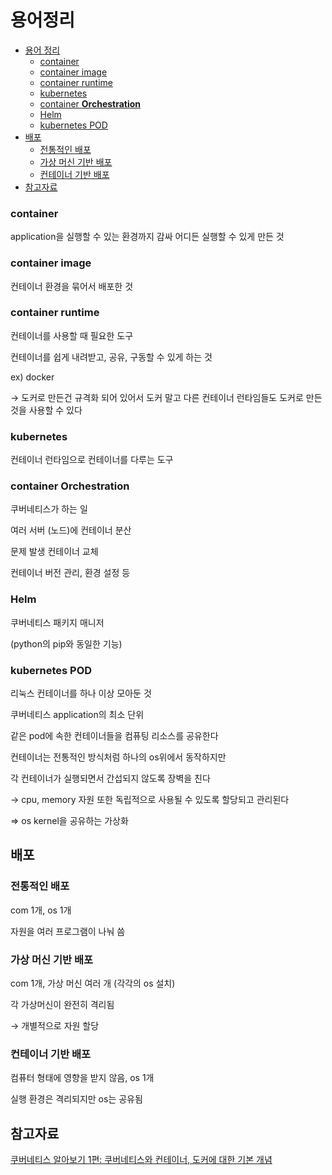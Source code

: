 # 용어정리

- [용어 정리](#-----)
  * [container](#container)
  * [container image](#container-image)
  * [container runtime](#container-runtime)
  * [kubernetes](#kubernetes)
  * [container **Orchestration**](#container---orchestration--)
  * [Helm](#helm)
  * [kubernetes POD](#kubernetes-pod)
- [배포](#--)
  * [전통적인 배포](#-------)
  * [가상 머신 기반 배포](#-----------)
  * [컨테이너 기반 배포](#----------)
- [참고자료](#----)

### container

application을 실행할 수 있는 환경까지 감싸 어디든 실행할 수 있게 만든 것 

### container image

컨테이너 환경을 묶어서 배포한 것 

### container runtime

컨테이너를 사용할 때 필요한 도구 

컨테이너를 쉽게 내려받고, 공유, 구동할 수 있게 하는 것 

ex) docker 

→ 도커로 만든건 규격화 되어 있어서 도커 말고 다른 컨테이너 런타임들도 도커로 만든 것을 사용할 수 있다

### kubernetes

컨테이너 런타임으로 컨테이너를 다루는 도구 

### container **Orchestration**

쿠버네티스가 하는 일 

여러 서버 (노드)에 컨테이너 분산

문제 발생 컨테이너 교체

컨테이너 버전 관리, 환경 설정 등 

### Helm

쿠버네티스 패키지 매니저 

(python의 pip와 동일한 기능)

### kubernetes POD

리눅스 컨테이너를 하나 이상 모아둔 것 

쿠버네티스 application의 최소 단위

같은 pod에 속한 컨테이너들을 컴퓨팅 리소스를 공유한다 

컨테이너는 전통적인 방식처럼 하나의 os위에서 동작하지만 

각 컨테이너가 실행되면서 간섭되지 않도록 장벽을 친다 

→ cpu, memory 자원 또한 독립적으로 사용될 수 있도록 할당되고 관리된다

⇒ os kernel을 공유하는 가상화

## 배포

### 전통적인 배포

com 1개, os 1개

자원을 여러 프로그램이 나눠 씀 

### 가상 머신 기반 배포

com 1개, 가상 머신 여러 개 (각각의 os 설치)

각 가상머신이 완전히 격리됨

→ 개별적으로 자원 할당 

### 컨테이너 기반 배포

컴퓨터 형태에 영향을 받지 않음, os 1개

실행 환경은 격리되지만 os는 공유됨

## 참고자료

[쿠버네티스 알아보기 1편: 쿠버네티스와 컨테이너, 도커에 대한 기본 개념](https://www.samsungsds.com/kr/insights/220222_kubernetes1.html)
